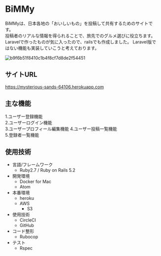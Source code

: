 # BiMMy

BiMMyは、日本各地の「おいしいもの」を投稿して共有するためのサイトです。  
投稿者のリアルな情報を得られることで、旅先でのグルメ選びに役立ちます。
Laravelで作ったものが気に入ったので、railsでも作成しました。
Laravel版ではない機能も実装していこうと考えております。

![b9f6b51f8410c1b4f8cf7d8de2f54451](https://user-images.githubusercontent.com/50498102/64840090-ddd6dc00-d634-11e9-958e-99e79d25769e.jpg)


## サイトURL
https://mysterious-sands-64106.herokuapp.com

## 主な機能

1.ユーザー登録機能  
2.ユーザーログイン機能  
3.ユーザープロフィール編集機能
4.ユーザー投稿一覧機能  
5.登録者一覧機能   


## 使用技術
- 言語/フレームワーク
    - Ruby2.7 / Ruby on Rails 5.2
- 開発環境
    - Docker for Mac
    - Atom
- 本番環境
    - heroku
    - AWS
        - S3
- 使用技術
    - CircleCI
    - GitHub
- コード整形
    - Rubocop
- テスト
    - Rspec
